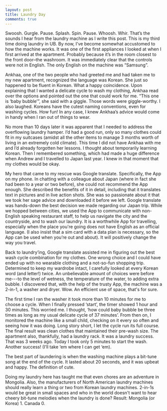 ```yaml
---
layout: post
title: Laundry Day
comments: true
---
```


Swoosh. Gurgle. Pause. Splash. Spin. Pause. Whoosh. Whir. That’s the sounds I hear from the laundry machine as I write this post. This is my third time doing laundry in UB. By now, I’ve become somewhat accustomed to how the machine works. It was one of the first appliances I looked at when I first arrived at the apartment. Probably because it’s in the room closest to the front door–the washroom. It was immediately clear that the controls were not in English. The only English on the machine was “Samsung”.

Ankhaa, one of the two people who had greeted me and had taken me to my new apartment, recognized the language was Korean. She just so happened to be fluent in Korean. What a happy coincidence. Upon explaining that I wanted a delicate cycle to wash my clothing, Ankhaa read over the options and pointed out the one that could work for me. “This one is ‘baby bubble’”, she said with a giggle. Those words were giggle-worthy. I also laughed. Koreans have the cutest naming conventions, even for washing cycles. How fun! In any case, I knew Ankhaa’s advice would come in handy when I ran out of things to wear.

No more than 10 days later it was apparent that I needed to address the overflowing laundry hamper. I’d had a good run, only so many clothes could fit in my suitcases (amidst all the other items to manage 3 months worth of living in an extremely cold climate). This time I did not have Ankhaa with me and I’d already forgotten her lessons. I thought about temporarily learning Korean. Then I remembered something, which had made a huge difference when Andrew and I travelled to Japan last year. I knew in that moment that my clothes would be okay.

My hero that came to my rescue was Google translate. Specifically, the App on my phone. In chatting with a colleague about Japan (where in fact she had been to a year or two before), she could not recommend the App enough. She described the benefits of it in detail, including that it translates text in pictures and in live action shots. She was so passionate about it that we took her sage advice and downloaded it before we left. Google translate was hands-down the best decision we made regarding our Japan trip. While we hopped between cities, we used the App to communicate with non-English speaking restaurant staff, to help us navigate the city and the countryside, and to wash our laundry. It is a worthwhile App for travelling, especially when the place you're going does not have English as an official language. (I also insist that a sim card with a data plan is necessary, so the App can be used when you’re out and about). It will positively change the way you travel.

Back to laundry’ing, Google translate assisted me in figuring out the best wash cycle combination for my clothes. One wrong choice and I could have ended up with no wearable clothing and a not-so-fun shopping trip. Determined to keep my wardrobe intact, I carefully looked at every Korean word (and letter!) twice. An unbelievable amount of choices were before me---to the level of wetness, the temperature of the water, to adding extra bubble. I discovered that, with the help of the trusty App, the machine was a 2-in-1, a washer and dryer. Wow. An efficient use of space, that's for sure.

The first time I ran the washer it took more than 10 minutes for me to choose a cycle. When I finally pressed ‘start’, the timer showed 1 hour and 30 minutes. This worried me. I thought, ‘how could baby bubble be three times as long as my usual delicate cycle of 37 minutes’. From then on, I monitored the machine like a small child, checking on it every so often and seeing how it was doing. Long story short, I let the cycle run its full course. The final result was clean clothes that maintained their pre-wash size. The apartment also, thankfully, had a laundry rack. It was a laundry success. That was 3 weeks ago. Today I took only 5 minutes to start the wash. Another success! (I’ll take ‘em where I can get ‘em).

The best part of laundering is when the washing machine plays a bit-tune song at the end of the cycle. It lasted about 20 seconds, and it was upbeat and happy. The definition of cute.

Doing my laundry here has taught me that even chores are an adventure in Mongolia. Also, the manufacturers of North American laundry machines should really learn a thing or two from Korean laundry machines. 2-in-1s would be great in small spaces and who in the world doesn't want to hear cheery bit-tune melodies when the laundry is done? Result: Mongolia (or Korea) 1. Canada 0.
